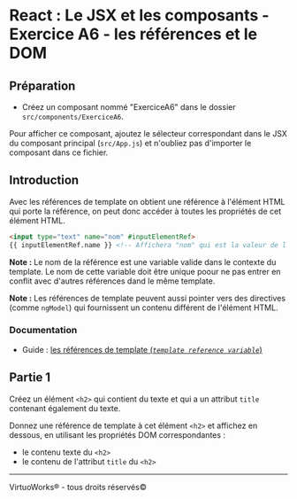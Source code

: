 # React : Le JSX et les composants - Exercice A6 - les références et le DOM

## Préparation
- Créez un composant nommé "ExerciceA6" dans le dossier `src/components/ExerciceA6`.

Pour afficher ce composant, ajoutez le sélecteur correspondant dans le JSX du composant principal (`src/App.js`) et n'oubliez pas d'importer le composant dans ce fichier.

## Introduction
Avec les références de template on obtient une référence à l'élément HTML qui porte la référence, on peut donc accéder à toutes les propriétés de cet élément HTML.

``` html
<input type="text" name="nom" #inputElementRef>
{{ inputElementRef.name }} <!-- Affichera "nom" qui est la valeur de l'attribut "name" qui est une propriété de l'input (objet DOM) -->
```

**Note :** Le nom de la référence est une variable valide dans le contexte du template. Le nom de cette variable doit être unique poour ne pas entrer en conflit avec d'autres références dand le même template.

**Note :** Les références de template peuvent aussi pointer vers des directives (comme `ngModel`) qui fournissent un contenu différent de l'élément HTML.

### Documentation
- Guide : [les références de template (_`template reference variable`_)](https://angular.io/guide/template-syntax#template-reference-variables-var)


## Partie 1
Créez un élément `<h2>` qui contient du texte et qui a un attribut `title` contenant également du texte.

Donnez une référence de template à cet élément `<h2>` et affichez en dessous, en utilisant les propriétés DOM correspondantes :
- le contenu texte du `<h2>`
- le contenu de l'attribut `title` du `<h2>`

---

VirtuoWorks® - tous droits réservés©